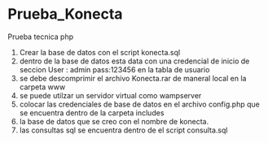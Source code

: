 # Prueba_Konecta
Prueba tecnica php

1. Crear la base de datos con el script konecta.sql
2. dentro de la base de datos esta data con una credencial de inicio de seccion User : admin pass:123456 en la tabla de usuario
3. se debe descomprimir el archivo Konecta.rar de maneral local en la carpeta www 
4. se puede utilzar un servidor virtual como wampserver
5. colocar las credenciales de base de datos en el archivo config.php que se encuentra dentro de la carpeta includes
6. la base de datos que se creo con el nombre de konecta.
7. las consultas sql se encuentra dentro de el script consulta.sql
